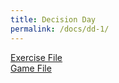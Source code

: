```yaml
---
title: Decision Day
permalink: /docs/dd-1/
---
```


[Exercise File](DecisionDay.docx)  
[Game File](game.pde)  




